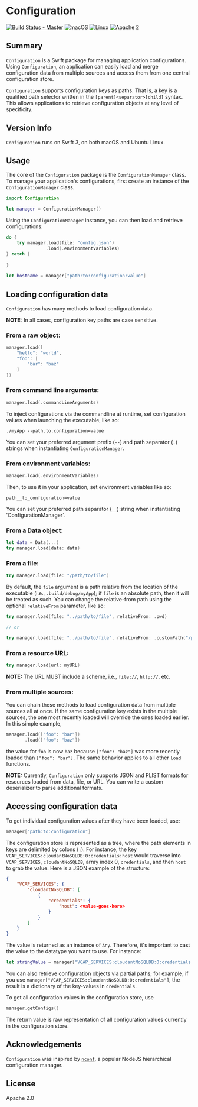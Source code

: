 # Configuration

[![Build Status - Master](https://api.travis-ci.org/IBM-Swift/Configuration.svg?branch=master)](https://travis-ci.org/IBM-Swift/Configuration)
![macOS](https://img.shields.io/badge/os-macOS-green.svg?style=flat)
![Linux](https://img.shields.io/badge/os-linux-green.svg?style=flat)
![Apache 2](https://img.shields.io/badge/license-Apache2-blue.svg?style=flat)

## Summary
`Configuration` is a Swift package for managing application configurations. Using `Configuration`, an application can easily load and merge configuration data from multiple sources and access them from one central configuration store.

`Configuration` supports configuration keys as paths. That is, a key is a qualified path selector written in the `[parent]<separator>[child]` syntax. This allows applications to retrieve configuration objects at any level of specificity.

## Version Info
`Configuration` runs on Swift 3, on both macOS and Ubuntu Linux.

## Usage

The core of the `Configuration` package is the `ConfigurationManager` class. To manage your application's configurations, first create an instance of the `ConfigurationManager` class.

```swift
import Configuration

let manager = ConfigurationManager()
```

Using the `ConfigurationManager` instance, you can then load and retrieve configurations:

```swift
do {
    try manager.load(file: "config.json")
               .load(.environmentVariables)
} catch { 
	
}
			  
let hostname = manager["path:to:configuration:value"]
```

## Loading configuration data

`Configuration` has many methods to load configuration data. 

**NOTE:** In all cases, configuration key paths are case sensitive.

### From a raw object:

```swift
manager.load([
    "hello": "world",
    "foo": [
        "bar": "baz"
    ]
])
```

### From command line arguments:

```swift
manager.load(.commandLineArguments)
```

To inject configurations via the commandline at runtime, set configuration values when launching the executable, like so:
    
```
./myApp --path.to.configuration=value
```

You can set your preferred argument prefix (`--`) and path separator (`.`) strings when instantiating `ConfigurationManager`.

### From environment variables:

```swift
manager.load(.environmentVariables)
```

Then, to use it in your application, set environment variables like so:

```
path__to_configuration=value
```

You can set your preferred path separator (`__`) string when instantiating 'ConfigurationManager`.

### From a Data object:

```swift
let data = Data(...)
try manager.load(data: data)
```

### From a file:

```swift
try manager.load(file: "/path/to/file")
```

By default, the `file` argument is a path relative from the location of the executable (i.e., `.build/debug/myApp`); if `file` is an absolute path, then it will be treated as such. You can change the relative-from path using the optional `relativeFrom` parameter, like so:

```swift
try manager.load(file: "../path/to/file", relativeFrom: .pwd)

// or

try manager.load(file: "../path/to/file", relativeFrom: .customPath("/path/to/somewhere/on/file/system"))
```

### From a resource URL:
    
```swift
try manager.load(url: myURL)
```

**NOTE:** The URL MUST include a scheme, i.e., `file://`, `http://`, etc.

### From multiple sources:

You can chain these methods to load configuration data from multiple sources all at once. If the same configuration key exists in the multiple sources, the one most recently loaded will override the ones loaded earlier. In this simple example,

```swift
manager.load(["foo": "bar"])
       .load(["foo": "baz"])
```

the value for `foo` is now `baz` because `["foo": "baz"]` was more recently loaded than `["foo": "bar"]`. The same behavior applies to all other `load` functions.

**NOTE:** Currently, `Configuration` only supports JSON and PLIST formats for resources loaded from data, file, or URL. You can write a custom deserializer to parse additional formats.

## Accessing configuration data

To get individual configuration values after they have been loaded, use:

```swift
manager["path:to:configuration"]
```

The configuration store is represented as a tree, where the path elements in keys are delimited by colons (`:`). For instance, the key `VCAP_SERVICES:cloudantNoSQLDB:0:credentials:host` would traverse into `VCAP_SERVICES`, `cloudantNoSQLDB`, array index 0, `credentials`, and then `host` to grab the value. Here is a JSON example of the structure:

```json
{
    "VCAP_SERVICES": {
        "cloudantNoSQLDB": [
            {
                "credentials": {
                    "host": <value-goes-here>
                }
            }
        ]
    }
}
```

The value is returned as an instance of `Any`. Therefore, it's important to cast the value to the datatype you want to use. For instance:

```swift
let stringValue = manager["VCAP_SERVICES:cloudantNoSQLDB:0:credentials:host"] as? String
```

You can also retrieve configuration objects via partial paths; for example, if you use `manager["VCAP_SERVICES:cloudantNoSQLDB:0:credentials"]`, the result is a dictionary of the key-values in `credentials`.

To get all configuration values in the configuration store, use

```swift
manager.getConfigs()
```

The return value is raw representation of all configuration values currently in the configuration store.

## Acknowledgements
`Configuration` was inspired by [`nconf`](https://github.com/indexzero/nconf), a popular NodeJS hierarchical configuration manager.

## License
Apache 2.0
